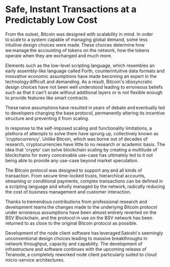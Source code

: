 # Safe, Instant Transactions at a Predictably Low Cost

From the outset, Bitcoin was designed with scalability in mind. In order to scale to a system capable of managing global demand, some less intuitive design choices were made. These choices determine how we manage the accounting of tokens on the network, how the tokens operate when they are exchanged and much more.

Elements such as the low-level scripting language, which resembles an early assembly-like language called Forth, counterintuitive data formats and innovative economic assumptions have made becoming an expert in the technology difficult and demanding. As a result, Bitcoin's idiosyncratic design choices have not been well understood leading to erroneous beliefs such as that it can't scale without additional layers or is not flexible enough to provide features like smart contracts.

These naive assumptions have resulted in years of debate and eventually led to developers changing the base protocol, permanently altering its incentive structure and preventing it from scaling.

In response to the self-imposed scaling and functionality limitations, a plethora of attempts to solve them have sprung up, collectively known as 'cryptocurrency'. Unlike Bitcoin, which was borne out of decades of research, cryptocurrencies have little to no research or academic basis. The idea that 'crypto' can solve blockchain scaling by creating a multitude of blockchains for every conceivable use-case has ultimately led to it not being able to provide any use-case beyond market speculation.

The Bitcoin protocol was designed to support any and all kinds of transaction. From secure time-locked trusts, hierarchical accounts, streaming or conditional payments, complex transactions can be defined in a scripting language and wholly managed by the network, radically reducing the cost of business management and customer interaction.

Thanks to tremendous contributions from professional research and development teams the changes made to the underlying Bitcoin protocol under erroneous assumptions have been almost entirely reverted on the BSV Blockchain, and the protocol in use on the BSV network has been returned to as close to the original Bitcoin protocol as possible.

Development of the node client software has leveraged Satoshi's seemingly unconventional design choices leading to massive breakthroughs in network throughput, capacity and capability. The development of infrastructure and software continues with the upcoming release of Teranode, a completely reworked node client particularly suited to cloud micro-service architectures.
